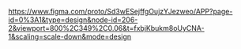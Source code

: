 https://www.figma.com/proto/Sd3wESejffgOujzYJezweo/APP?page-id=0%3A1&type=design&node-id=206-2&viewport=800%2C349%2C0.06&t=fxbjKbukm8oUyCNA-1&scaling=scale-down&mode=design